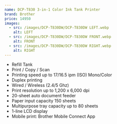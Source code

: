 ```yaml
---
name: DCP-T830 3-in-1 Color Ink Tank Printer
brand: Brother
price: 14950
images:
  - src: /images/DCP-T830DW/DCP-T830DW LEFT.webp
    alt: LEFT
  - src: /images/DCP-T830DW/DCP-T830DW FRONT.webp
    alt: FRONT
  - src: /images/DCP-T830DW/DCP-T830DW RIGHT.webp
    alt: RIGHT
---
```


* Refill Tank
* Print / Copy / Scan
* Printing speed up to 17/16.5 ipm (ISO) Mono/Color
* Duplex printing
* Wired / Wireless (2.4/5 Ghz)
* Print resolution up to 1,200 x 6,000 dpi
* 20-sheet auto document feeder
* Paper input capacity 150 sheets
* Multipurpose tray capacity  up to 80 sheets
* 1-line LCD display
* Mobile print: Brother Mobile Connect App
